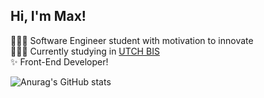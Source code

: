 ## Hi, I'm Max!

👨🏻‍💻 Software Engineer student with motivation to innovate<br/>
🧑🏻‍🎓 Currently studying in [UTCH BIS](https://bis.utch.edu.mx/)<br/>
✨ Front-End Developer!<br/>
<!-- GitHub stats from https://github.com/anuraghazra/github-readme-stats -->
![Anurag's GitHub stats](https://github-readme-stats.vercel.app/api?username=xayahismygoddess&show_icons=true&theme=tokyonight)
